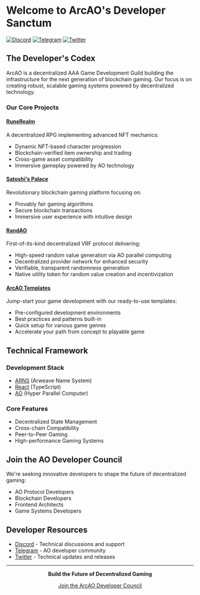 # Welcome to ArcAO's Developer Sanctum

[![Discord](https://img.shields.io/badge/Join%20Guild-Discord-7289DA.svg)](https://discord.gg/arc-ao)
[![Telegram](https://img.shields.io/badge/Developer%20Council-Telegram-26A5E4.svg)](https://t.me/ArcAOGames/1)
[![Twitter](https://img.shields.io/badge/Follow-Twitter-1DA1F2.svg)](https://x.com/Arc_AO)

## The Developer's Codex

ArcAO is a decentralized AAA Game Development Guild building the infrastructure for the next generation of blockchain gaming. Our focus is on creating robust, scalable gaming systems powered by decentralized technology.

### Our Core Projects

#### [RuneRealm](https://runerealm.satoshispalace.casino/#/)
A decentralized RPG implementing advanced NFT mechanics:
- Dynamic NFT-based character progression
- Blockchain-verified item ownership and trading
- Cross-game asset compatibility
- Immersive gameplay powered by AO technology

#### [Satoshi's Palace](https://satoshispalace.casino/)
Revolutionary blockchain gaming platform focusing on:
- Provably fair gaming algorithms
- Secure blockchain transactions
- Immersive user experience with intuitive design

#### [RandAO](https://randao.permagate.io/)
First-of-its-kind decentralized VRF protocol delivering:
- High-speed random value generation via AO parallel computing
- Decentralized provider network for enhanced security
- Verifiable, transparent randomness generation
- Native utility token for random value creation and incentivization

#### [ArcAO Templates](https://github.com/orgs/ArcAOGaming/repositories?q=template%3Atrue+archived%3Afalse)
Jump-start your game development with our ready-to-use templates:
- Pre-configured development environments
- Best practices and patterns built-in
- Quick setup for various game genres
- Accelerate your path from concept to playable game

## Technical Framework

### Development Stack
- [ARNS](https://arns.app/#/?search=) (Arweave Name System)
- [React](https://react.dev/) (TypeScript)
- [AO](https://ao.arweave.dev/) (Hyper Parallel Computer)

### Core Features
- Decentralized State Management
- Cross-chain Compatibility
- Peer-to-Peer Gaming
- High-performance Gaming Systems

## Join the AO Developer Council

We're seeking innovative developers to shape the future of decentralized gaming:
- AO Protocol Developers
- Blockchain Developers
- Frontend Architects
- Game Systems Developers

## Developer Resources

- [Discord](https://discord.gg/arc-ao) - Technical discussions and support
- [Telegram](https://t.me/ArcAOGames/1) - AO developer community
- [Twitter](https://x.com/Arc_AO) - Technical updates and releases

---

<div align="center">

**Build the Future of Decentralized Gaming**

[Join the ArcAO Developer Council](https://t.me/ArcAOGames/1)

</div>

